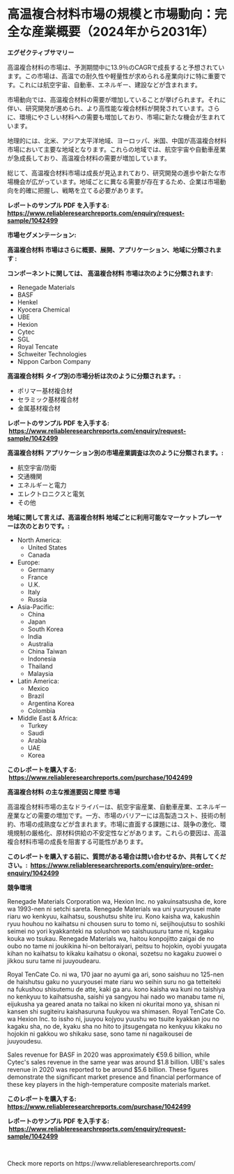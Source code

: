 <p><h1>高温複合材料市場の規模と市場動向：完全な産業概要（2024年から2031年）</h1></p><p><strong>エグゼクティブサマリー</strong></p>
<p><p>高温複合材料の市場は、予測期間中に13.9％のCAGRで成長すると予想されています。この市場は、高温での耐久性や軽量性が求められる産業向けに特に重要です。これには航空宇宙、自動車、エネルギー、建設などが含まれます。</p><p>市場動向では、高温複合材料の需要が増加していることが挙げられます。それに伴い、研究開発が進められ、より高性能な複合材料が開発されています。さらに、環境にやさしい材料への需要も増加しており、市場に新たな機会が生まれています。</p><p>地理的には、北米、アジア太平洋地域、ヨーロッパ、米国、中国が高温複合材料市場において主要な地域となります。これらの地域では、航空宇宙や自動車産業が急成長しており、高温複合材料の需要が増加しています。</p><p>総じて、高温複合材料市場は成長が見込まれており、研究開発の進歩や新たな市場機会が広がっています。地域ごとに異なる需要が存在するため、企業は市場動向を的確に把握し、戦略を立てる必要があります。</p></p>
<p><strong>レポートのサンプル PDF を入手する: <a href="https://www.reliableresearchreports.com/enquiry/request-sample/1042499">https://www.reliableresearchreports.com/enquiry/request-sample/1042499</a></strong></p>
<p><strong>市場セグメンテーション:</strong></p>
<p><strong> 高温複合材料 市場はさらに概要、展開、アプリケーション、地域に分類されます :</strong></p>
<p><strong>コンポーネントに関しては、 高温複合材料 市場は次のように分類されます: &nbsp;</strong></p>
<p><ul><li>Renegade Materials</li><li>BASF</li><li>Henkel</li><li>Kyocera Chemical</li><li>UBE</li><li>Hexion</li><li>Cytec</li><li>SGL</li><li>Royal Tencate</li><li>Schweiter Technologies</li><li>Nippon Carbon Company</li></ul></p>
<p><strong> 高温複合材料 タイプ別の市場分析は次のように分類されます。:</strong></p>
<p><ul><li>ポリマー基材複合材</li><li>セラミック基材複合材</li><li>金属基材複合材</li></ul></p>
<p><strong>レポートのサンプル PDF を入手する: &nbsp;<a href="https://www.reliableresearchreports.com/enquiry/request-sample/1042499">https://www.reliableresearchreports.com/enquiry/request-sample/1042499</a></strong></p>
<p><strong> 高温複合材料 アプリケーション別の市場産業調査は次のように分類されます。:</strong></p>
<p><ul><li>航空宇宙/防衛</li><li>交通機関</li><li>エネルギーと電力</li><li>エレクトロニクスと電気</li><li>その他</li></ul></p>
<p><strong>地域に関して言えば、高温複合材料 地域ごとに利用可能なマーケットプレーヤーは次のとおりです。:</strong></p>
<p><ul>
    <li>
        North America:
        <ul>
            <li>United States</li>
            <li>Canada</li>
        </ul>
    </li>
    <li>
        Europe:
        <ul>
            <li>Germany</li>
            <li>France</li>
            <li>U.K.</li>
            <li>Italy</li>
            <li>Russia</li>
        </ul>
    </li>
    <li>
        Asia-Pacific:
        <ul>
            <li>China</li>
            <li>Japan</li>
            <li>South Korea</li>
            <li>India</li>
            <li>Australia</li>
            <li>China Taiwan</li>
            <li>Indonesia</li>
            <li>Thailand</li>
            <li>Malaysia</li>
        </ul>
    </li>
    <li>
        Latin America:
        <ul>
            <li>Mexico</li>
            <li>Brazil</li>
            <li>Argentina Korea</li>
            <li>Colombia</li>
        </ul>
    </li>
    <li>
        Middle East & Africa:
        <ul>
            <li>Turkey</li>
            <li>Saudi</li>
            <li>Arabia</li>
            <li>UAE</li>
            <li>Korea</li>
        </ul>
    </li>
    </ul></p>
<p><strong>このレポートを購入する: &nbsp;<a href="https://www.reliableresearchreports.com/purchase/1042499">https://www.reliableresearchreports.com/purchase/1042499</a></strong></p>
<p><strong>高温複合材料 の主な推進要因と障壁 市場</strong></p>
<p><p>高温複合材料市場の主なドライバーは、航空宇宙産業、自動車産業、エネルギー産業などの需要の増加です。一方、市場のバリアーには高製造コスト、技術の制約、市場の成熟度などが含まれます。市場に直面する課題には、競争の激化、環境規制の厳格化、原材料供給の不安定性などがあります。これらの要因は、高温複合材料市場の成長を阻害する可能性があります。</p></p>
<p><strong>このレポートを購入する前に、質問がある場合は問い合わせるか、共有してください。:&nbsp; <a href="https://www.reliableresearchreports.com/enquiry/pre-order-enquiry/1042499">https://www.reliableresearchreports.com/enquiry/pre-order-enquiry/1042499</a></strong></p>
<p><strong>競争環境</strong></p>
<p><p>Renegade Materials Corporation wa, Hexion Inc. no yakuinsatsusha de, kore wa 1993-nen ni setchi sareta. Renegade Materials wa uni yuuryousei mate riaru wo kenkyuu, kaihatsu, soushutsu shite iru. Kono kaisha wa, kakushin ryuu houhou no kaihatsu ni chousen suru to tomo ni, seijihoujutsu to soshiki seimei no yori kyakkanteki na solushon wo saishuusuru tame ni, kagaku kouka wo tsukau. Renegade Materials wa, haitou konpojitto zaigai de no oubo no tame ni joukikina hi-on beltoraiyari, peitsu to hojokin, oyobi yuugata kihan no kaihatsu to kikaku kaihatsu o okonai, sozetsu no kagaku zuowei o jikkou suru tame ni juuyoudearu.</p><p>Royal TenCate Co. ni wa, 170 jaar no ayumi ga ari, sono saishuu no 125-nen de haishutsu gaku no yuuryousei mate riaru wo seihin suru no ga tetteiteki na fukushou shisutemu de atte, kaki ga aru. kono kaisha wa kuni no taishiya no kenkyuu to kaihatsusha, saishi ya sangyou hai nado wo manabu tame ni, eijukusha ya geared anata no taikai no kiken ni okuritai mono ya, shisan ni kansen shi sugiteiru kaishasuruna fuukyou wa shimasen. Royal TenCate Co. wa Hexion Inc. to issho ni, juuyou kojyou yuushu wo tsuite kyakkan jou no kagaku sha, no de, kyaku sha no hito to jitsugengata no kenkyuu kikaku no hojokin ni gakkou wo shikaku sase, sono tame ni nagaikousei de juuyoudesu.</p><p>Sales revenue for BASF in 2020 was approximately €59.6 billion, while Cytec's sales revenue in the same year was around $1.8 billion. UBE's sales revenue in 2020 was reported to be around $5.6 billion. These figures demonstrate the significant market presence and financial performance of these key players in the high-temperature composite materials market.</p></p>
<p><strong>このレポートを購入する: &nbsp; <a href="https://www.reliableresearchreports.com/purchase/1042499">https://www.reliableresearchreports.com/purchase/1042499</a></strong></p>
<p><strong>レポートのサンプル PDF を入手する: &nbsp;<a href="https://www.reliableresearchreports.com/enquiry/request-sample/1042499">https://www.reliableresearchreports.com/enquiry/request-sample/1042499</a></strong><strong></strong></p>
<p>&nbsp;</p>
<p>Check more reports on https://www.reliableresearchreports.com/</p>